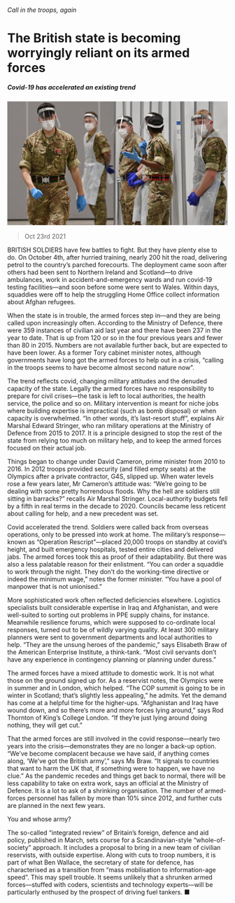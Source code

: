 ###### Call in the troops, again

# The British state is becoming worryingly reliant on its armed forces 

##### Covid-19 has accelerated an existing trend 

![image](images/20211023_BRP005_0.jpg) 

> Oct 23rd 2021 

BRITISH SOLDIERS have few battles to fight. But they have plenty else to do. On October 4th, after hurried training, nearly 200 hit the road, delivering petrol to the country’s parched forecourts. The deployment came soon after others had been sent to Northern Ireland and Scotland—to drive ambulances, work in accident-and-emergency wards and run covid-19 testing facilities—and soon before some were sent to Wales. Within days, squaddies were off to help the struggling Home Office collect information about Afghan refugees.

When the state is in trouble, the armed forces step in—and they are being called upon increasingly often. According to the Ministry of Defence, there were 359 instances of civilian aid last year and there have been 237 in the year to date. That is up from 120 or so in the four previous years and fewer than 80 in 2015. Numbers are not available further back, but are expected to have been lower. As a former Tory cabinet minister notes, although governments have long got the armed forces to help out in a crisis, “calling in the troops seems to have become almost second nature now”.


The trend reflects covid, changing military attitudes and the denuded capacity of the state. Legally the armed forces have no responsibility to prepare for civil crises—the task is left to local authorities, the health service, the police and so on. Military intervention is meant for niche jobs where building expertise is impractical (such as bomb disposal) or when capacity is overwhelmed. “In other words, it’s last-resort stuff”, explains Air Marshal Edward Stringer, who ran military operations at the Ministry of Defence from 2015 to 2017. It is a principle designed to stop the rest of the state from relying too much on military help, and to keep the armed forces focused on their actual job.

Things began to change under David Cameron, prime minister from 2010 to 2016. In 2012 troops provided security (and filled empty seats) at the Olympics after a private contractor, G4S, slipped up. When water levels rose a few years later, Mr Cameron’s attitude was: “We’re going to be dealing with some pretty horrendous floods. Why the hell are soldiers still sitting in barracks?” recalls Air Marshal Stringer. Local-authority budgets fell by a fifth in real terms in the decade to 2020. Councils became less reticent about calling for help, and a new precedent was set.

Covid accelerated the trend. Soldiers were called back from overseas operations, only to be pressed into work at home. The military’s response—known as “Operation Rescript”—placed 20,000 troops on standby at covid’s height, and built emergency hospitals, tested entire cities and delivered jabs. The armed forces took this as proof of their adaptability. But there was also a less palatable reason for their enlistment. “You can order a squaddie to work through the night. They don’t do the working-time directive or indeed the minimum wage,” notes the former minister. “You have a pool of manpower that is not unionised.”

More sophisticated work often reflected deficiencies elsewhere. Logistics specialists built considerable expertise in Iraq and Afghanistan, and were well-suited to sorting out problems in PPE supply chains, for instance. Meanwhile resilience forums, which were supposed to co-ordinate local responses, turned out to be of wildly varying quality. At least 300 military planners were sent to government departments and local authorities to help. “They are the unsung heroes of the pandemic,” says Elisabeth Braw of the American Enterprise Institute, a think-tank. “Most civil servants don’t have any experience in contingency planning or planning under duress.”

The armed forces have a mixed attitude to domestic work. It is not what those on the ground signed up for. As a reservist notes, the Olympics were in summer and in London, which helped. “The COP summit is going to be in winter in Scotland; that’s slightly less appealing,” he admits. Yet the demand has come at a helpful time for the higher-ups. “Afghanistan and Iraq have wound down, and so there’s more and more forces lying around,” says Rod Thornton of King’s College London. “If they’re just lying around doing nothing, they will get cut.”

That the armed forces are still involved in the covid response—nearly two years into the crisis—demonstrates they are no longer a back-up option. “We’ve become complacent because we have said, if anything comes along, ‘We’ve got the British army’,” says Ms Braw. “It signals to countries that want to harm the UK that, if something were to happen, we have no clue.” As the pandemic recedes and things get back to normal, there will be less capability to take on extra work, says an official at the Ministry of Defence. It is a lot to ask of a shrinking organisation. The number of armed-forces personnel has fallen by more than 10% since 2012, and further cuts are planned in the next few years.

You and whose army?

The so-called “integrated review” of Britain’s foreign, defence and aid policy, published in March, sets course for a Scandinavian-style “whole-of-society” approach. It includes a proposal to bring in a new team of civilian reservists, with outside expertise. Along with cuts to troop numbers, it is part of what Ben Wallace, the secretary of state for defence, has characterised as a transition from “mass mobilisation to information-age speed”. This may spell trouble. It seems unlikely that a shrunken armed forces—stuffed with coders, scientists and technology experts—will be particularly enthused by the prospect of driving fuel tankers. ■

